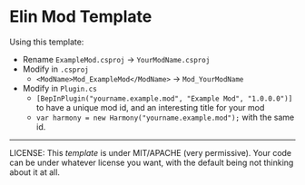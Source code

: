 # Elin Mod Template

Using this template:
- Rename `ExampleMod.csproj` -> `YourModName.csproj`
- Modify in `.csproj`
  - `<ModName>Mod_ExampleMod</ModName>` -> `Mod_YourModName`
- Modify in `Plugin.cs`
  - `[BepInPlugin("yourname.example.mod", "Example Mod", "1.0.0.0")]` to have a unique mod id, and an interesting title for your mod
  - `var harmony = new Harmony("yourname.example.mod");` with the same id.


----

LICENSE: This *template* is under MIT/APACHE (very permissive). Your code can be under whatever license you want, with the default being not thinking about it at all.